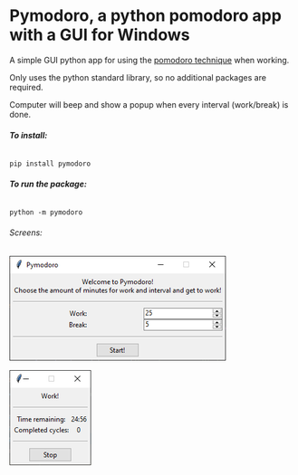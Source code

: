 # **Pymodoro, a python pomodoro app with a GUI for Windows**

A simple GUI python app for using the [pomodoro technique](https://en.wikipedia.org/wiki/Pomodoro_Technique) when working.

Only uses the python standard library, so no additional packages are required.

Computer will beep and show a popup when every interval (work/break) is done.

###### **To install:**

`pip install pymodoro`

###### **To run the package:**

`python -m pymodoro`

###### Screens:

![Screen1](pymodoro/resources/Screen1.png?raw=True) 

![Screen2](pymodoro/resources/Screen2.png?raw=True)



